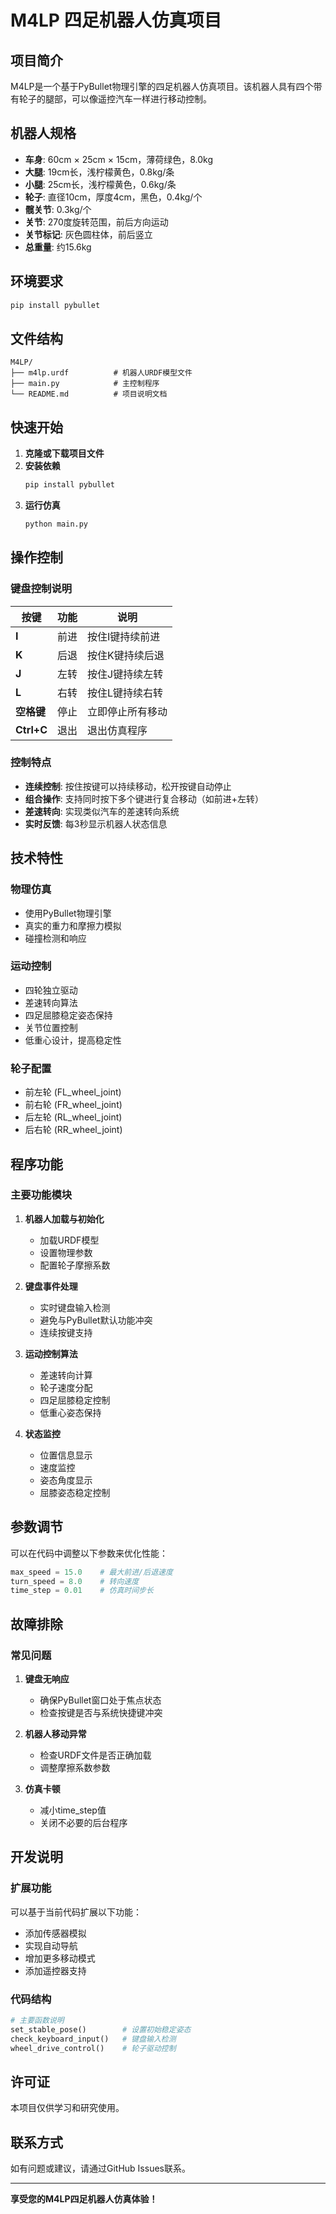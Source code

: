 # M4LP 四足机器人仿真项目

## 项目简介

M4LP是一个基于PyBullet物理引擎的四足机器人仿真项目。该机器人具有四个带有轮子的腿部，可以像遥控汽车一样进行移动控制。

## 机器人规格

- **车身**: 60cm × 25cm × 15cm，薄荷绿色，8.0kg
- **大腿**: 19cm长，浅柠檬黄色，0.8kg/条
- **小腿**: 25cm长，浅柠檬黄色，0.6kg/条
- **轮子**: 直径10cm，厚度4cm，黑色，0.4kg/个
- **髋关节**: 0.3kg/个
- **关节**: 270度旋转范围，前后方向运动
- **关节标记**: 灰色圆柱体，前后竖立
- **总重量**: 约15.6kg

## 环境要求

```bash
pip install pybullet
```

## 文件结构

```
M4LP/
├── m4lp.urdf          # 机器人URDF模型文件
├── main.py            # 主控制程序
└── README.md          # 项目说明文档
```

## 快速开始

1. **克隆或下载项目文件**
2. **安装依赖**
   ```bash
   pip install pybullet
   ```
3. **运行仿真**
   ```bash
   python main.py
   ```

## 操作控制

### 键盘控制说明

| 按键 | 功能 | 说明 |
|------|------|------|
| **I** | 前进 | 按住I键持续前进 |
| **K** | 后退 | 按住K键持续后退 |
| **J** | 左转 | 按住J键持续左转 |
| **L** | 右转 | 按住L键持续右转 |
| **空格键** | 停止 | 立即停止所有移动 |
| **Ctrl+C** | 退出 | 退出仿真程序 |

### 控制特点

- **连续控制**: 按住按键可以持续移动，松开按键自动停止
- **组合操作**: 支持同时按下多个键进行复合移动（如前进+左转）
- **差速转向**: 实现类似汽车的差速转向系统
- **实时反馈**: 每3秒显示机器人状态信息

## 技术特性

### 物理仿真
- 使用PyBullet物理引擎
- 真实的重力和摩擦力模拟
- 碰撞检测和响应

### 运动控制
- 四轮独立驱动
- 差速转向算法
- 四足屈膝稳定姿态保持
- 关节位置控制
- 低重心设计，提高稳定性

### 轮子配置
- 前左轮 (FL_wheel_joint)
- 前右轮 (FR_wheel_joint)  
- 后左轮 (RL_wheel_joint)
- 后右轮 (RR_wheel_joint)

## 程序功能

### 主要功能模块

1. **机器人加载与初始化**
   - 加载URDF模型
   - 设置物理参数
   - 配置轮子摩擦系数

2. **键盘事件处理**
   - 实时键盘输入检测
   - 避免与PyBullet默认功能冲突
   - 连续按键支持

3. **运动控制算法**
   - 差速转向计算
   - 轮子速度分配
   - 四足屈膝稳定控制
   - 低重心姿态保持

4. **状态监控**
   - 位置信息显示
   - 速度监控
   - 姿态角度显示
   - 屈膝姿态稳定控制

## 参数调节

可以在代码中调整以下参数来优化性能：

```python
max_speed = 15.0    # 最大前进/后退速度
turn_speed = 8.0    # 转向速度
time_step = 0.01    # 仿真时间步长
```

## 故障排除

### 常见问题

1. **键盘无响应**
   - 确保PyBullet窗口处于焦点状态
   - 检查按键是否与系统快捷键冲突

2. **机器人移动异常**
   - 检查URDF文件是否正确加载
   - 调整摩擦系数参数

3. **仿真卡顿**
   - 减小time_step值
   - 关闭不必要的后台程序

## 开发说明

### 扩展功能

可以基于当前代码扩展以下功能：

- 添加传感器模拟
- 实现自动导航
- 增加更多移动模式
- 添加遥控器支持

### 代码结构

```python
# 主要函数说明
set_stable_pose()        # 设置初始稳定姿态
check_keyboard_input()   # 键盘输入检测
wheel_drive_control()    # 轮子驱动控制
```

## 许可证

本项目仅供学习和研究使用。

## 联系方式

如有问题或建议，请通过GitHub Issues联系。

---

**享受您的M4LP四足机器人仿真体验！**
